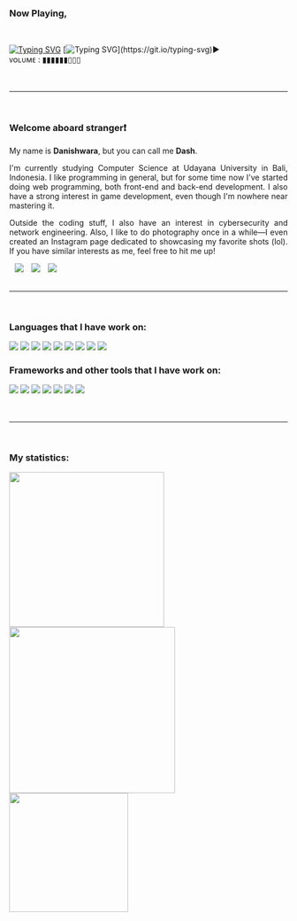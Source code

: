 ### Now Playing,
<br>

[![Typing SVG](https://readme-typing-svg.herokuapp.com?font=Roboto&weight=700&size=40&duration=3000&pause=7000&color=E71D36&vCenter=true&random=true&width=1500&lines=%22Any+Other+Way%22+%E2%80%94+Particle+House;%22I+Don't+Mind%22+%E2%80%94+Particle+House;%22Take+A+Change+With+Me%22+%E2%80%94+NIKI;%22Backburner%22+%E2%80%94+NIKI;%22Dia%22+%E2%80%94+Sheila+Majid;%22Telephones%22+%E2%80%94+Vacations;%22Midwest%22+%E2%80%94+Vacations)](https://git.io/typing-svg)
[![Typing SVG](https://readme-typing-svg.herokuapp.com?font=Roboto&weight=700&size=40&duration=10000&color=E7E7E7&vCenter=true&random=true&width=2000&lines=.%C4%B1l%C4%B1l%C4%B1lll%C4%B1%C4%B1l%C4%B1l%C4%B1llll%C4%B1%C4%B1l%C4%B1lll%C4%B1ll%C4%B1%C4%B1l%C4%B1l%C4%B1lll%C4%B1%C4%B1l%C4%B1l%C4%B1llll%C4%B1%C4%B1l%C4%B1lll%C4%B1ll%C4%B1%C4%B1l%C4%B1l%C4%B1lll%C4%B1%C4%B1l%C4%B1l%C4%B1llll%C4%B1%C4%B1l%C4%B1lll%C4%B1ll%C4%B1.)](https://git.io/typing-svg)►‎‎‎‎‎‎‎‎‎‎‎‎‎‎‎‎‎‎‎‎‎‎‎‎‎‎‎‎‎‎‎‎‎‎‎‎‎‎‎‎‎‎‎‎‎‎‎‎‎‎‎‎‎‎‎‎‎‎‎‎‎‎‎‎‎‎‎‎‎‎‎‎‎‎‎ ‎ ‎ ‎ ‎ ‎ ‎ ‎ ‎ ‎ ‎ ‎ ‎ ‎ ‎ ‎ ‎ ‎ ‎ ‎ ‎ ‎ ‎ ‎ ‎ ‎ ‎ ‎ ‎ ‎ ‎ ‎ ‎ ‎  ‎ ‎ ‎ ‎ ‎ ‎ ‎ ‎ ‎ ‎ ‎ ‎ ‎ ‎ ‎ ‎ ‎ ‎ ‎ ‎ ‎ ‎ ‎ ‎ ‎ ‎ ‎ ‎ ‎ ‎ ‎ ‎ ‎ ‎ ‎ ‎ ᴠᴏʟᴜᴍᴇ : ▮▮▮▮▮▮▯▯▯
<br><br><br>

---

<br>

### Welcome aboard stranger❗

My name is **Danishwara**, but you can call me **Dash**.
<p align="justify">
I'm currently studying Computer Science at Udayana University in Bali, Indonesia. I like programming in general, but for some time now I've started doing web programming, both front-end and back-end development. I also have a strong interest in game development, even though I'm nowhere near mastering it. 
</p>
<p align="justify">
Outside the coding stuff, I also have an interest in cybersecurity and network engineering. Also, I like to do photography once in a while—I even created an Instagram page dedicated to showcasing my favorite shots (lol). If you have similar interests as me, feel free to hit me up!
</p>


<a target="_blank" style="margin-left: 10px;" target="_blank" href="https://discordapp.com/users/404631156068188170">
			<img src="https://img.shields.io/badge/Discord-5865F2.svg?style=for-the-badge&logo=&logoColor=ffffff&color=ff0000"></a>
<a target="_blank" style="margin-left: 10px;" target="_blank" href="https://www.instagram.com/___dash4k/">
			<img src="https://img.shields.io/badge/Instagram-E4405F?style=for-the-badge&logo=&logoColor=ffffff&color=ff0000"></a>
<a target="_blank" style="margin-left: 10px;"  target="_blank" href="https://www.linkedin.com/in/dash4k/">
			<img src="https://img.shields.io/badge/LinkedIn-0077B5?style=for-the-badge&logo=&logoColor=ffffff&color=ff0000"></a>
<br><br>

---

<br>

### Languages that I have work on:

<div>
	<img src="https://img.shields.io/badge/bash_script-%23121011.svg?style=for-the-badge&logo=gnu-bash&color=ff0000&logoColor=black">
	<img src="https://img.shields.io/badge/C-00599C?style=for-the-badge&logo=c&color=ff0000&logoColor=black">
	<img src="https://img.shields.io/badge/c%23-%23239120.svg?style=for-the-badge&logo=csharp&color=ff0000&logoColor=black">
	<img src="https://img.shields.io/badge/CSS3-1572B6?style=for-the-badge&logo=css&color=ff0000&logoColor=black">
	<img src="https://img.shields.io/badge/HTML5-E34F26?style=for-the-badge&logo=html&color=ff0000&logoColor=black">
	<img src="https://img.shields.io/badge/JavaScript-323330?style=for-the-badge&logo=javascript&color=ff0000&logoColor=black">
	<img src="https://img.shields.io/badge/java-%23ED8B00.svg?style=for-the-badge&logo=openjdk&color=ff0000&logoColor=black">
	<img src="https://img.shields.io/badge/PHP-777BB4?style=for-the-badge&logo=php&color=ff0000&logoColor=black">
	<img src="https://img.shields.io/badge/Python-FFD43B?style=for-the-badge&logo=python&color=ff0000&logoColor=black">
</div>

### Frameworks and other tools that I have work on:

<div>
	<img src="https://img.shields.io/badge/.NET-512BD4?style=for-the-badge&logo=dotnet&color=ff0000&logoColor=black"> 
	<img src="https://img.shields.io/badge/Composer-885630?style=for-the-badge&logo=Composer&color=ff0000&logoColor=black"> 
	<img src="https://img.shields.io/badge/Godot-478CBF?style=for-the-badge&logo=GodotEngine&color=ff0000&logoColor=black"> 
	<img src="https://img.shields.io/badge/Laravel-FF2D20?style=for-the-badge&logo=laravel&color=ff0000&logoColor=black"> 
	<img src="https://img.shields.io/badge/MySQL-005C84?style=for-the-badge&logo=mysql&color=ff0000&logoColor=black">
	<img src="https://img.shields.io/badge/Tailwind_CSS-38B2AC?style=for-the-badge&logo=tailwind-css&color=ff0000&logoColor=black">
	<img src="https://img.shields.io/badge/vite-%23646CFF.svg?style=for-the-badge&logo=vite&color=ff0000&logoColor=black">
</div>
<br><br>

---

<br>

### My statistics:

<div>

<img width="280" src="https://github-readme-stats.vercel.app/api?username=dash4k&theme=graywhite&show_icons=true&hide_border=false&count_private=true">
<img width="300" src="https://github-readme-streak-stats.herokuapp.com/?user=dash4k&theme=graywhite&hide_border=false">
<img width="215" src="https://github-readme-stats.vercel.app/api/top-langs/?username=dash4k&theme=graywhite&show_icons=true&hide_border=false&layout=compact">
